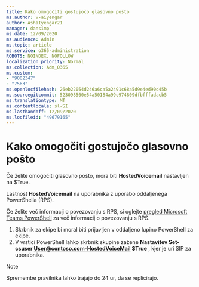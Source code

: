 ```yaml
---
title: Kako omogočiti gostujočo glasovno pošto
ms.author: v-aiyengar
author: AshaIyengar21
manager: dansimp
ms.date: 12/09/2020
ms.audience: Admin
ms.topic: article
ms.service: o365-administration
ROBOTS: NOINDEX, NOFOLLOW
localization_priority: Normal
ms.collection: Adm_O365
ms.custom:
- "9002347"
- "7563"
ms.openlocfilehash: 26eb22054d246a6ca5a2491c68a5d9e4ed90d45b
ms.sourcegitcommit: 523098560e54a50184a99c974809dfbfffadacb5
ms.translationtype: MT
ms.contentlocale: sl-SI
ms.lasthandoff: 12/09/2020
ms.locfileid: "49679165"
---
```

# <a name="how-to-enable-hosted-voicemail"></a>Kako omogočiti gostujočo glasovno pošto

Če želite omogočiti glasovno pošto, mora biti **HostedVoicemail** nastavljen na $True.

Lastnost **HostedVoicemail** na uporabnika z uporabo oddaljenega PowerShella (RPS).

Če želite več informacij o povezovanju s RPS, si oglejte [pregled Microsoft Teams PowerShell](https://docs.microsoft.com/microsoftteams/teams-powershell-overview) za več informacij o povezovanju s RPS.

1. Skrbnik za ekipe bi moral biti prijavljen v oddaljeno lupino PowerShell za ekipe.
1. V vrstici PowerShell lahko skrbnik skupine zažene **Nastavitev Set-csuser User@contoso.com-HostedVoiceMail $True** , kjer je uri SIP za uporabnika.

> [!NOTE]
> Spremembe pravilnika lahko trajajo do 24 ur, da se replicirajo.